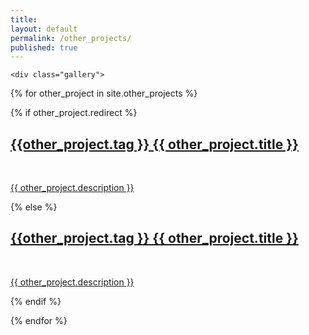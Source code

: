 ```yaml
---
title:
layout: default
permalink: /other_projects/
published: true
---
```


<div class="ProjectContainer">

    <div class="gallery">

  {% for other_project in site.other_projects %}

  {% if other_project.redirect %}

  <div class="projectTile">
          <a href="{{ other_project.redirect }}" target="_blank">
          <span>
              <h2>{{other_project.tag }} {{ other_project.title }}</h2>
              <br/>
              <p>{{ other_project.description }}</p>
          </span>
          </a>
  </div>

{% else %}

  <div class="projectTile">
          <a href="{{ other_project.url | prepend: site.baseurl | prepend: site.url }}">
          <span>
              <h2>{{other_project.tag }} {{ other_project.title }}</h2>
              <br/>
              <p>{{ other_project.description }}</p>
          </span>
          </a>
  </div>

{% endif %}

{% endfor %}

  </div>

</div>
